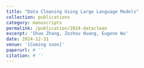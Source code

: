 ```yaml
---
title: "Data Cleaning Using Large Language Models"
collection: publications
category: manuscripts
permalink: /publication/2024-dataclean
excerpt: 'Shuo Zhang, Zezhou Huang, Eugene Wu'
date: 2024-12-31
venue: '[Coming soon]'
paperurl: # ''
citation: # ''
---
```

